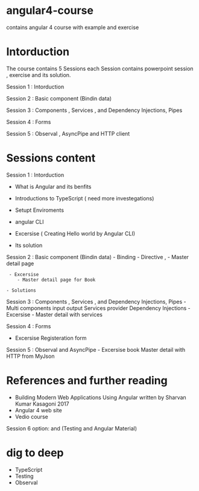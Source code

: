 # angular4-course
contains angular 4 course with example and exercise
 

# Intorduction
The course contains 5 Sessions each Session contains powerpoint session , exercise and its solution. 

Session 1 : Intorduction

Session 2 :  Basic component  (Bindin data)

Session 3 :  Components , Services , and Dependency Injections, Pipes

Session 4 : Forms

Session 5 : Observal , AsyncPipe and HTTP client



# Sessions content

Session 1 : Intorduction
  - What is Angular and its benfits
  - Introductions to TypeScript ( need more investegations)
  - Setupt Enviroments
  - angular CLI
  
  - Excersise ( Creating Hello world by Angular CLI)
  - Its solution
  
Session 2 : Basic component  (Bindin data)
     - Binding
	 - Directive ,
	 - Master detail page
  
     - Excersise 
	    - Master detail page for Book 
		
	- Solutions

Session 3 : Components , Services , and Dependency Injections, Pipes
     - Multi components
			input
			output
			Services
			provider
			Dependency Injections
	- Excersise
	   - Master detail with services
	   
Session 4 : Forms
 - Excersise Registeration form
 
Session 5 : Observal and AsyncPipe 
	- Excersise 
	   book Master detail with HTTP from MyJson
  
# References and further reading
   - Building Modern Web Applications Using Angular written by Sharvan Kumar Kasagoni 2017
   - Angular 4 web site
   - Vedio course 

Session 6 option: and (Testing and Angular Material)
   
# dig to deep
  - TypeScript
  - Testing
  - Observal